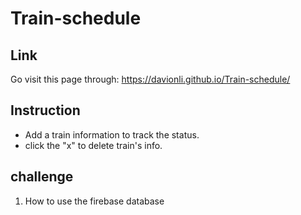 # Train-schedule

## Link
Go visit this page through: https://davionli.github.io/Train-schedule/

## Instruction
- Add a train information to track the status.
- click the "x" to delete train's info.

## challenge
1. How to use the firebase database